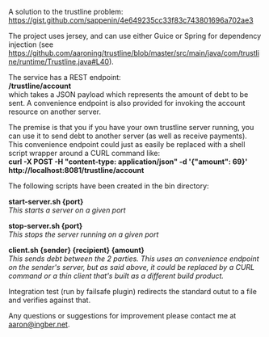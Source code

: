 A solution to the trustline problem:  
https://gist.github.com/sappenin/4e649235cc33f83c743801696a702ae3  
  
The project uses jersey, and can use either Guice or Spring for dependency injection (see https://github.com/aaroning/trustline/blob/master/src/main/java/com/trustline/runtime/Trustline.java#L40).  
  
The service has a REST endpoint:  
**/trustline/account**  
which takes a JSON payload which represents the amount of debt to be sent. A convenience endpoint is also provided for invoking the account resource on another server.  
  
The premise is that you if you have your own trustline server running, you can use it to send debt to another server (as well as receive payments). This convenience endpoint could just as easily be replaced with a shell script wrapper around a CURL command like:  
**curl -X POST -H "content-type: application/json" -d '{"amount": 69}' http://localhost:8081/trustline/account**  
  
The following scripts have been created in the bin directory:    
  
**start-server.sh {port}**  
*This starts a server on a given port*    
  
**stop-server.sh {port}**  
*This stops the server running on a given port*  
  
**client.sh {sender} {recipient} {amount}**  
*This sends debt between the 2 parties. This uses an convenience endpoint on the sender's server, but as said above, it could be replaced by a CURL command or a thin client that's built as a different build product.*  
  
Integration test (run by failsafe plugin) redirects the standard outut to a file and verifies against that.  
  
Any questions or suggestions for improvement please contact me at aaron@ingber.net.  
